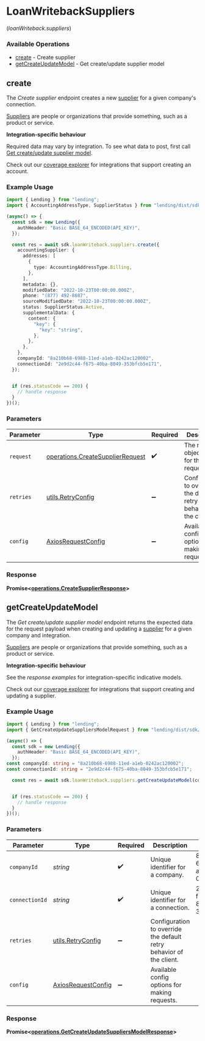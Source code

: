 # LoanWritebackSuppliers
(*loanWriteback.suppliers*)

### Available Operations

* [create](#create) - Create supplier
* [getCreateUpdateModel](#getcreateupdatemodel) - Get create/update supplier model

## create

The *Create supplier* endpoint creates a new [supplier](https://docs.codat.io/lending-api#/schemas/Supplier) for a given company's connection.

[Suppliers](https://docs.codat.io/lending-api#/schemas/Supplier) are people or organizations that provide something, such as a product or service.

**Integration-specific behaviour**

Required data may vary by integration. To see what data to post, first call [Get create/update supplier model](https://docs.codat.io/lending-api#/operations/get-create-update-suppliers-model).

Check out our [coverage explorer](https://knowledge.codat.io/supported-features/accounting?view=tab-by-data-type&dataType=suppliers) for integrations that support creating an account.


### Example Usage

```typescript
import { Lending } from "lending";
import { AccountingAddressType, SupplierStatus } from "lending/dist/sdk/models/shared";

(async() => {
  const sdk = new Lending({
    authHeader: "Basic BASE_64_ENCODED(API_KEY)",
  });

  const res = await sdk.loanWriteback.suppliers.create({
    accountingSupplier: {
      addresses: [
        {
          type: AccountingAddressType.Billing,
        },
      ],
      metadata: {},
      modifiedDate: "2022-10-23T00:00:00.000Z",
      phone: "(877) 492-8687",
      sourceModifiedDate: "2022-10-23T00:00:00.000Z",
      status: SupplierStatus.Active,
      supplementalData: {
        content: {
          "key": {
            "key": "string",
          },
        },
      },
    },
    companyId: "8a210b68-6988-11ed-a1eb-0242ac120002",
    connectionId: "2e9d2c44-f675-40ba-8049-353bfcb5e171",
  });


  if (res.statusCode == 200) {
    // handle response
  }
})();
```

### Parameters

| Parameter                                                                            | Type                                                                                 | Required                                                                             | Description                                                                          |
| ------------------------------------------------------------------------------------ | ------------------------------------------------------------------------------------ | ------------------------------------------------------------------------------------ | ------------------------------------------------------------------------------------ |
| `request`                                                                            | [operations.CreateSupplierRequest](../../models/operations/createsupplierrequest.md) | :heavy_check_mark:                                                                   | The request object to use for the request.                                           |
| `retries`                                                                            | [utils.RetryConfig](../../models/utils/retryconfig.md)                               | :heavy_minus_sign:                                                                   | Configuration to override the default retry behavior of the client.                  |
| `config`                                                                             | [AxiosRequestConfig](https://axios-http.com/docs/req_config)                         | :heavy_minus_sign:                                                                   | Available config options for making requests.                                        |


### Response

**Promise<[operations.CreateSupplierResponse](../../models/operations/createsupplierresponse.md)>**


## getCreateUpdateModel

The *Get create/update supplier model* endpoint returns the expected data for the request payload when creating and updating a [supplier](https://docs.codat.io/lending-api#/schemas/Supplier) for a given company and integration.

[Suppliers](https://docs.codat.io/lending-api#/schemas/Supplier) are people or organizations that provide something, such as a product or service.

**Integration-specific behaviour**

See the *response examples* for integration-specific indicative models.

Check out our [coverage explorer](https://knowledge.codat.io/supported-features/accounting?view=tab-by-data-type&dataType=suppliers) for integrations that support creating and updating a supplier.


### Example Usage

```typescript
import { Lending } from "lending";
import { GetCreateUpdateSuppliersModelRequest } from "lending/dist/sdk/models/operations";

(async() => {
  const sdk = new Lending({
    authHeader: "Basic BASE_64_ENCODED(API_KEY)",
  });
const companyId: string = "8a210b68-6988-11ed-a1eb-0242ac120002";
const connectionId: string = "2e9d2c44-f675-40ba-8049-353bfcb5e171";

  const res = await sdk.loanWriteback.suppliers.getCreateUpdateModel(companyId, connectionId);


  if (res.statusCode == 200) {
    // handle response
  }
})();
```

### Parameters

| Parameter                                                           | Type                                                                | Required                                                            | Description                                                         | Example                                                             |
| ------------------------------------------------------------------- | ------------------------------------------------------------------- | ------------------------------------------------------------------- | ------------------------------------------------------------------- | ------------------------------------------------------------------- |
| `companyId`                                                         | *string*                                                            | :heavy_check_mark:                                                  | Unique identifier for a company.                                    | 8a210b68-6988-11ed-a1eb-0242ac120002                                |
| `connectionId`                                                      | *string*                                                            | :heavy_check_mark:                                                  | Unique identifier for a connection.                                 | 2e9d2c44-f675-40ba-8049-353bfcb5e171                                |
| `retries`                                                           | [utils.RetryConfig](../../models/utils/retryconfig.md)              | :heavy_minus_sign:                                                  | Configuration to override the default retry behavior of the client. |                                                                     |
| `config`                                                            | [AxiosRequestConfig](https://axios-http.com/docs/req_config)        | :heavy_minus_sign:                                                  | Available config options for making requests.                       |                                                                     |


### Response

**Promise<[operations.GetCreateUpdateSuppliersModelResponse](../../models/operations/getcreateupdatesuppliersmodelresponse.md)>**

